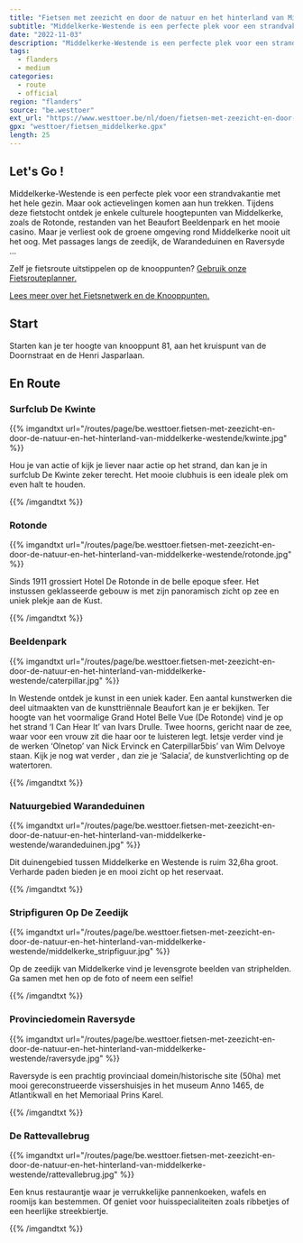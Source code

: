 ```yaml
---
title: "Fietsen met zeezicht en door de natuur en het hinterland van Middelkerke-Westende"
subtitle: "Middelkerke-Westende is een perfecte plek voor een strandvakantie met het hele gezin"
date: "2022-11-03"
description: "Middelkerke-Westende is een perfecte plek voor een strandvakantie met het hele gezin" 
tags:
  - flanders
  - medium
categories: 
  - route
  - official
region: "flanders"
source: "be.westtoer"
ext_url: "https://www.westtoer.be/nl/doen/fietsen-met-zeezicht-en-door-de-natuur-en-het-hinterland-van-middelkerke-westende"
gpx: "westtoer/fietsen_middelkerke.gpx"
length: 25
---
```


## Let's Go !

Middelkerke-Westende is een perfecte plek voor een strandvakantie met het hele gezin. Maar ook actievelingen komen aan hun trekken. Tijdens deze fietstocht ontdek je enkele culturele hoogtepunten van Middelkerke, zoals de Rotonde, restanden van het Beaufort Beeldenpark en het mooie casino. Maar je verliest ook de groene omgeving rond Middelkerke nooit uit het oog. Met passages langs de zeedijk, de Warandeduinen en Raversyde ...

Zelf je fietsroute uitstippelen op de knooppunten? [Gebruik onze Fietsrouteplanner.](https://www.westtoer.be/nl/fietsrouteplanner)

[Lees meer over het Fietsnetwerk en de Knooppunten.](https://www.westtoer.be/nl/inspiratie/fietsnetwerk)

## Start 

Starten kan je ter hoogte van knooppunt 81, aan het kruispunt van de Doornstraat en de Henri Jasparlaan. 

## En Route

### Surfclub De Kwinte

{{% imgandtxt url="/routes/page/be.westtoer.fietsen-met-zeezicht-en-door-de-natuur-en-het-hinterland-van-middelkerke-westende/kwinte.jpg" %}}

Hou je van actie of kijk je liever naar actie op het strand, dan kan je in surfclub De Kwinte zeker terecht. Het mooie clubhuis is een ideale plek om even halt te houden.

{{% /imgandtxt %}}

### Rotonde

{{% imgandtxt url="/routes/page/be.westtoer.fietsen-met-zeezicht-en-door-de-natuur-en-het-hinterland-van-middelkerke-westende/rotonde.jpg" %}}

Sinds 1911 grossiert Hotel De Rotonde in de belle epoque sfeer. Het instussen geklasseerde gebouw is met zijn panoramisch zicht op zee en uniek plekje aan de Kust.

{{% /imgandtxt %}}

### Beeldenpark

{{% imgandtxt url="/routes/page/be.westtoer.fietsen-met-zeezicht-en-door-de-natuur-en-het-hinterland-van-middelkerke-westende/caterpillar.jpg" %}}

In Westende ontdek je kunst in een uniek kader. Een aantal kunstwerken die deel uitmaakten van de kunsttriënnale Beaufort kan je er bekijken. Ter hoogte van het voormalige Grand Hotel Belle Vue (De Rotonde) vind je op het strand ‘I Can Hear It’ van Ivars Drulle. Twee hoorns, gericht naar de zee, waar voor een vrouw zit die haar oor te luisteren legt. Ietsje verder vind je de werken ‘Olnetop’ van Nick Ervinck en Caterpillar5bis’ van Wim Delvoye staan. Kijk je nog wat verder , dan zie je ‘Salacia’, de kunstverlichting op de watertoren.

{{% /imgandtxt %}}

### Natuurgebied Warandeduinen

{{% imgandtxt url="/routes/page/be.westtoer.fietsen-met-zeezicht-en-door-de-natuur-en-het-hinterland-van-middelkerke-westende/warandeduinen.jpg" %}}

Dit duinengebied tussen Middelkerke en Westende is ruim 32,6ha groot. Verharde paden bieden je en mooi zicht op het reservaat.

{{% /imgandtxt %}}

### Stripfiguren Op De Zeedijk

{{% imgandtxt url="/routes/page/be.westtoer.fietsen-met-zeezicht-en-door-de-natuur-en-het-hinterland-van-middelkerke-westende/middelkerke_stripfiguur.jpg" %}}

Op de zeedijk van Middelkerke vind je levensgrote beelden van striphelden. Ga samen met hen op de foto of neem een selfie!

{{% /imgandtxt %}}

### Provinciedomein Raversyde

{{% imgandtxt url="/routes/page/be.westtoer.fietsen-met-zeezicht-en-door-de-natuur-en-het-hinterland-van-middelkerke-westende/raversyde.jpg" %}}

Raversyde is een prachtig provinciaal domein/historische site (50ha) met mooi gereconstrueerde vissershuisjes in het museum Anno 1465,  de Atlantikwall en het Memoriaal Prins Karel.

{{% /imgandtxt %}}

### De Rattevallebrug 

{{% imgandtxt url="/routes/page/be.westtoer.fietsen-met-zeezicht-en-door-de-natuur-en-het-hinterland-van-middelkerke-westende/rattevallebrug.jpg" %}}

Een knus restaurantje waar je verrukkelijke pannenkoeken, wafels en roomijs kan bestemmen. Of geniet voor huisspecialiteiten zoals ribbetjes of een heerlijke streekbiertje.

{{% /imgandtxt %}}
